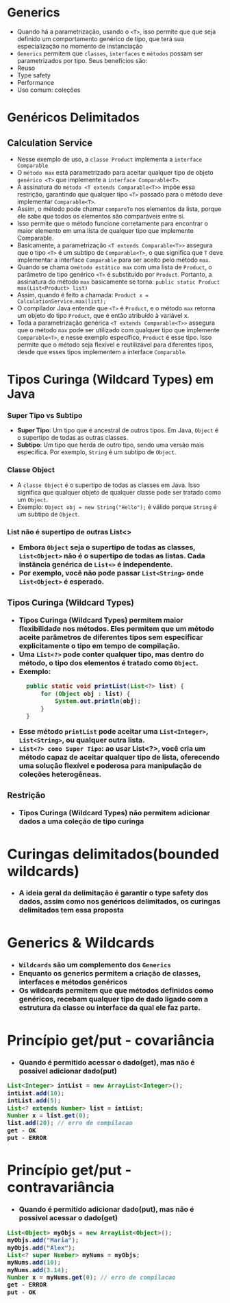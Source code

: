 # Generics
- Quando há a parametrização, usando o `<T>`, isso permite que que seja definido um comportamento genérico de tipo, que terá 
sua especialização no momento de instanciação
- `Generics` permitem que `classes`, `interfaces` e `métodos` possam ser
parametrizados por tipo. Seus benefícios são:
- Reuso
- Type safety
- Performance
- Uso comum: coleções

# Genéricos Delimitados
## Calculation Service
- Nesse exemplo de uso, a `classe Product` implementa a `interface Comparable`
- O `método max` está parametrizado para aceitar qualquer tipo de objeto `genérico <T>` que implemente a `interface Comparable<T>`. 
- A assinatura do `método <T extends Comparable<T>>` impõe essa restrição, garantindo que qualquer tipo `<T>` passado para o método deve implementar `Comparable<T>`.
- Assim, o método pode chamar `compareTo` nos elementos da lista, porque ele sabe que todos os elementos são comparáveis entre si. 
- Isso permite que o método funcione corretamente para encontrar o maior elemento em uma lista de qualquer tipo que implemente Comparable.
- Basicamente, a parametrização `<T extends Comparable<T>>` assegura que o tipo `<T>` é um subtipo de `Comparable<T>`, o que significa que `T` deve implementar a interface `Comparable` para ser aceito pelo método `max`. 
- Quando se chama o`método estático max` com uma lista de `Product`, o parâmetro de tipo genérico `<T>` é substituído por `Product`. Portanto, a assinatura do método `max` basicamente se torna:
`public static Product max(List<Product> list)`
- Assim, quando é feito a chamada:
`Product x = CalculationService.max(list);`
- O compilador Java entende que `<T>` é `Product`, e o método `max` retorna um objeto do tipo `Product`, que é então atribuído à variável x.
- Toda a parametrização genérica `<T extends Comparable<T>>` assegura que o método `max` pode ser utilizado com qualquer tipo que implemente `Comparable<T>`, e nesse exemplo específico, `Product` é esse tipo. Isso permite que o método seja flexível e reutilizável para diferentes tipos, desde que esses tipos implementem a interface `Comparable`.

# Tipos Curinga (Wildcard Types) em Java

### Super Tipo vs Subtipo
- **Super Tipo**: Um tipo que é ancestral de outros tipos. Em Java, `Object` é o supertipo de todas as outras classes.
- **Subtipo**: Um tipo que herda de outro tipo, sendo uma versão mais específica. Por exemplo, `String` é um subtipo de `Object`.
### Classe Object
- A `classe Object` é o supertipo de todas as classes em Java. Isso significa que qualquer objeto de qualquer classe pode ser tratado como um `Object`.
- Exemplo: `Object obj = new String("Hello");` é válido porque `String` é um subtipo de `Object`.
### List<Object> não é supertipo de outras List<>
- Embora `Object` seja o supertipo de todas as classes, `List<Object>` não é o supertipo de todas as listas. Cada instância genérica de `List<>` é independente.
- Por exemplo, você não pode passar `List<String>` onde `List<Object>` é esperado.
### Tipos Curinga (Wildcard Types)
- **Tipos Curinga (Wildcard Types)** permitem maior flexibilidade nos métodos. Eles permitem que um método aceite parâmetros de diferentes tipos sem especificar explicitamente o tipo em tempo de compilação.
- Uma `List<?>` pode conter qualquer tipo, mas dentro do método, o tipo dos elementos é tratado como `Object`.
- Exemplo:
  ```java
	public static void printList(List<?> list) {
		for (Object obj : list) {
			System.out.println(obj);
		}
	}
- Esse método `printList` pode aceitar uma `List<Integer>`, `List<String>`, ou qualquer outra lista.
- `List<?> como Super Tipo`: ao usar List<?>, você cria um método capaz de aceitar qualquer tipo de lista, oferecendo uma solução flexível e poderosa para manipulação de coleções heterogêneas.

### Restrição 
- **Tipos Curinga (Wildcard Types)** não permitem adicionar dados a uma coleção de tipo curinga

# Curingas delimitados(bounded wildcards)

- A ideia geral da delimitação é garantir o type safety dos dados, assim como nos genéricos delimitados, os curingas delimitados tem essa proposta

# Generics & Wildcards

- `Wildcards` são um complemento dos `Generics`
- Enquanto os generics permitem a criação de classes, interfaces e métodos genéricos
- Os wildcards permitem que que métodos definidos como genéricos, recebam qualquer tipo de dado ligado com a estrutura da classe ou interface da qual ele faz parte.

# Princípio get/put - covariância
- Quando é permitido acessar o dado(get), mas não é possivel adicionar dado(put)
```java
List<Integer> intList = new ArrayList<Integer>();
intList.add(10);
intList.add(5);
List<? extends Number> list = intList;
Number x = list.get(0);
list.add(20); // erro de compilacao
get - OK
put - ERROR
```
	
# Princípio get/put - contravariância
- Quando é permitido adicionar dado(put), mas não é possivel acessar o dado(get)
```java
List<Object> myObjs = new ArrayList<Object>();
myObjs.add("Maria");
myObjs.add("Alex");
List<? super Number> myNums = myObjs;
myNums.add(10);
myNums.add(3.14);
Number x = myNums.get(0); // erro de compilacao
get - ERROR
put - OK
```